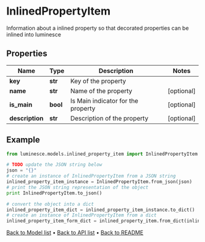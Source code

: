 # InlinedPropertyItem

Information about a inlined property so that decorated properties can be inlined into luminesce

## Properties
Name | Type | Description | Notes
------------ | ------------- | ------------- | -------------
**key** | **str** | Key of the property | 
**name** | **str** | Name of the property | [optional] 
**is_main** | **bool** | Is Main indicator for the property | [optional] 
**description** | **str** | Description of the property | [optional] 

## Example

```python
from luminesce.models.inlined_property_item import InlinedPropertyItem

# TODO update the JSON string below
json = "{}"
# create an instance of InlinedPropertyItem from a JSON string
inlined_property_item_instance = InlinedPropertyItem.from_json(json)
# print the JSON string representation of the object
print InlinedPropertyItem.to_json()

# convert the object into a dict
inlined_property_item_dict = inlined_property_item_instance.to_dict()
# create an instance of InlinedPropertyItem from a dict
inlined_property_item_form_dict = inlined_property_item.from_dict(inlined_property_item_dict)
```
[Back to Model list](../README.md#documentation-for-models) &#8226; [Back to API list](../README.md#documentation-for-api-endpoints) &#8226; [Back to README](../README.md)


